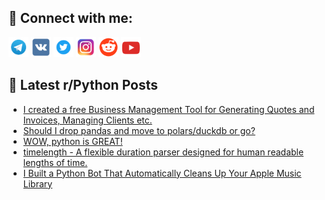 ## 🔎 Connect with me:
[<img src="https://github.com/bullbesh/bullbesh/blob/main/images/Telegram.png" width="32" height="32" />](https://t.me/bullbesh)
[<img src="https://github.com/bullbesh/bullbesh/blob/main/images/VK.png" width="32" height="32" />](https://vk.com/bullbesh)
[<img src="https://github.com/bullbesh/bullbesh/blob/main/images/Twitter.png" width="32" height="32" />](https://twitter.com/bullbesh1)
[<img src="https://github.com/bullbesh/bullbesh/blob/main/images/Instagram.png" width="32" height="32" />](https://www.instagram.com/bullbesh)
[<img src="https://github.com/bullbesh/bullbesh/blob/main/images/Reddit.png" width="32" height="32" />](https://www.reddit.com/user/bullbesh)
[<img src="https://github.com/bullbesh/bullbesh/blob/main/images/YouTube.png" width="32" height="32" />](https://www.youtube.com/channel/UCtfjRs6uzgq5mfm8S06WTcg)

## 📕 Latest r/Python Posts
<!-- BLOG-POST-LIST:START -->
- [I created a free Business Management Tool for Generating Quotes and Invoices, Managing Clients etc.](https://www.reddit.com/r/Python/comments/1kxghp8/i_created_a_free_business_management_tool_for/)
- [Should I drop pandas and move to polars/duckdb or go?](https://www.reddit.com/r/Python/comments/1kxd97o/should_i_drop_pandas_and_move_to_polarsduckdb_or/)
- [WOW, python is GREAT!](https://www.reddit.com/r/Python/comments/1kxc0fv/wow_python_is_great/)
- [timelength - A flexible duration parser designed for human readable lengths of time.](https://www.reddit.com/r/Python/comments/1kx7x7c/timelength_a_flexible_duration_parser_designed/)
- [I Built a Python Bot That Automatically Cleans Up Your Apple Music Library](https://www.reddit.com/r/Python/comments/1kx426z/i_built_a_python_bot_that_automatically_cleans_up/)
<!-- BLOG-POST-LIST:END -->
